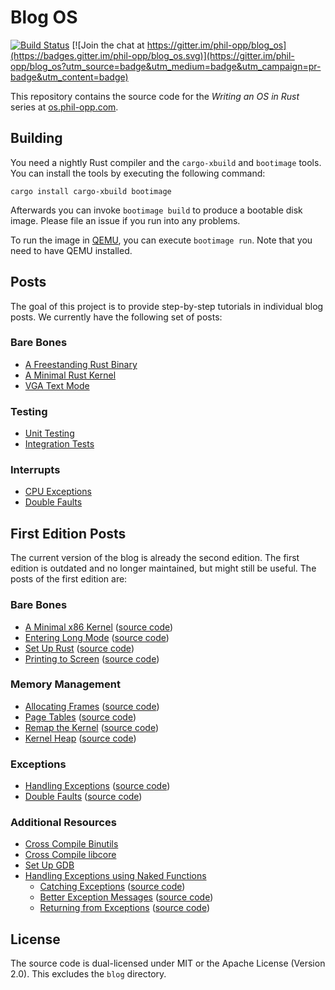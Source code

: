 # Blog OS

[![Build Status](https://travis-ci.org/phil-opp/blog_os.svg?branch=master)](https://travis-ci.org/phil-opp/blog_os) [![Join the chat at https://gitter.im/phil-opp/blog_os](https://badges.gitter.im/phil-opp/blog_os.svg)](https://gitter.im/phil-opp/blog_os?utm_source=badge&utm_medium=badge&utm_campaign=pr-badge&utm_content=badge)

This repository contains the source code for the _Writing an OS in Rust_ series at [os.phil-opp.com](https://os.phil-opp.com).

## Building
You need a nightly Rust compiler and the `cargo-xbuild` and `bootimage` tools. You can install the tools by executing the following command:

```
cargo install cargo-xbuild bootimage
```

Afterwards you can invoke `bootimage build` to produce a bootable disk image. Please file an issue if you run into any problems.

To run the image in [QEMU], you can execute `bootimage run`. Note that you need to have QEMU installed.

[QEMU]: https://www.qemu.org/

## Posts

The goal of this project is to provide step-by-step tutorials in individual blog posts. We currently have the following set of posts:

### Bare Bones

- [A Freestanding Rust Binary](https://os.phil-opp.com/freestanding-rust-binary/)
- [A Minimal Rust Kernel](https://os.phil-opp.com/minimal-rust-kernel/)
- [VGA Text Mode](https://os.phil-opp.com/vga-text-mode/)

### Testing

- [Unit Testing](https://os.phil-opp.com/unit-testing/)
- [Integration Tests](https://os.phil-opp.com/integration-tests/)

### Interrupts

- [CPU Exceptions](https://os.phil-opp.com/cpu-exceptions/)
- [Double Faults](https://os.phil-opp.com/double-fault-exceptions/)


## First Edition Posts

The current version of the blog is already the second edition. The first edition is outdated and no longer maintained, but might still be useful. The posts of the first edition are:

### Bare Bones
- [A Minimal x86 Kernel](https://os.phil-opp.com/multiboot-kernel.html)
      ([source code](https://github.com/phil-opp/blog_os/tree/post_1))
- [Entering Long Mode](https://os.phil-opp.com/entering-longmode.html)
      ([source code](https://github.com/phil-opp/blog_os/tree/post_2))
- [Set Up Rust](https://os.phil-opp.com/set-up-rust.html)
      ([source code](https://github.com/phil-opp/blog_os/tree/post_3))
- [Printing to Screen](https://os.phil-opp.com/printing-to-screen.html)
      ([source code](https://github.com/phil-opp/blog_os/tree/post_4))

### Memory Management
- [Allocating Frames](https://os.phil-opp.com/allocating-frames.html)
      ([source code](https://github.com/phil-opp/blog_os/tree/post_5))
- [Page Tables](https://os.phil-opp.com/modifying-page-tables.html)
      ([source code](https://github.com/phil-opp/blog_os/tree/post_6))
- [Remap the Kernel](https://os.phil-opp.com/remap-the-kernel.html)
      ([source code](https://github.com/phil-opp/blog_os/tree/post_7))
- [Kernel Heap](https://os.phil-opp.com/kernel-heap.html)
      ([source code](https://github.com/phil-opp/blog_os/tree/post_8))

### Exceptions
- [Handling Exceptions](https://os.phil-opp.com/handling-exceptions.html)
      ([source code](https://github.com/phil-opp/blog_os/tree/post_9))
- [Double Faults](https://os.phil-opp.com/double-faults.html)
      ([source code](https://github.com/phil-opp/blog_os/tree/post_10))

### Additional Resources
- [Cross Compile Binutils](https://os.phil-opp.com/cross-compile-binutils.html)
- [Cross Compile libcore](https://os.phil-opp.com/cross-compile-libcore.html)
- [Set Up GDB](https://os.phil-opp.com/set-up-gdb.html)
- [Handling Exceptions using Naked Functions](https://os.phil-opp.com/handling-exceptions-with-naked-fns.html)
    - [Catching Exceptions](https://os.phil-opp.com/catching-exceptions.html)
          ([source code](https://github.com/phil-opp/blog_os/tree/catching_exceptions))
    - [Better Exception Messages](https://os.phil-opp.com/better-exception-messages.html)
          ([source code](https://github.com/phil-opp/blog_os/tree/better_exception_messages))
    - [Returning from Exceptions](https://os.phil-opp.com/returning-from-exceptions.html)
          ([source code](https://github.com/phil-opp/blog_os/tree/returning_from_exceptions))

## License
The source code is dual-licensed under MIT or the Apache License (Version 2.0). This excludes the `blog` directory.
